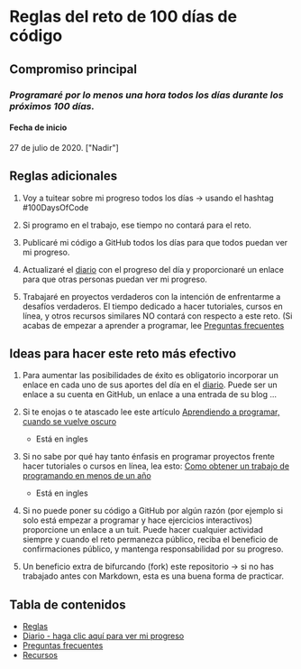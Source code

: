 # Reglas del reto de 100 días de código

## Compromiso principal

### _Programaré por lo menos una hora todos los días durante los próximos 100 días._

#### Fecha de inicio

27 de julio de 2020. ["Nadir"]

## Reglas adicionales

1.  Voy a tuitear sobre mi progreso todos los días -> usando el hashtag #100DaysOfCode

2.  Si programo en el trabajo, ese tiempo no contará para el reto.

3.  Publicaré mi código a GitHub todos los días para que todos puedan ver mi progreso.

4.  Actualizaré el [diario](diario.md) con el progreso del día y proporcionaré un enlace para que otras personas puedan ver mi progreso.

5.  Trabajaré en proyectos verdaderos con la intención de enfrentarme a desafíos verdaderos. El tiempo dedicado a hacer tutoriales, cursos en línea, y otros recursos similares NO contará con respecto a este reto. (Si acabas de empezar a aprender a programar, lee [Preguntas frecuentes](preguntas_frecuentes.md)

## Ideas para hacer este reto más efectivo

1.  Para aumentar las posibilidades de éxito es obligatorio incorporar un enlace en cada uno de sus aportes del día en el [diario](diario.md). Puede ser un enlace a su cuenta en GitHub, un enlace a una entrada de su blog ...

2.  Si te enojas o te atascado lee este artículo [Aprendiendo a programar, cuando se vuelve oscuro](https://www.freecodecamp.org/news/learning-to-code-when-it-gets-dark-e485edfb58fd)

    * Está en ingles

3.  Si no sabe por qué hay tanto énfasis en programar proyectos frente hacer tutoriales o cursos en línea, lea esto: [Como obtener un trabajo de programando en menos de un año](https://www.freecodecamp.org/news/how-to-get-a-developer-job-in-less-than-a-year-c27bbfe71645)

    * Está en ingles

4.  Si no puede poner su código a GitHub por algún razón (por ejemplo si solo está empezar a programar y hace ejercicios interactivos) proporcione un enlace a un tuit. Puede hacer cualquier actividad siempre y cuando el reto permanezca público, reciba el beneficio de confirmaciones público, y mantenga responsabilidad por su progreso.

5.  Un beneficio extra de bifurcando (fork) este repositorio -> si no has trabajado antes con Markdown, esta es una buena forma de practicar.

## Tabla de contenidos

* [Reglas](reglas.md)
* [Diario - haga clic aquí para ver mi progreso](diario.md)
* [Preguntas frecuentes](preguntas_frecuentes.md)
* [Recursos](recursos.md)
